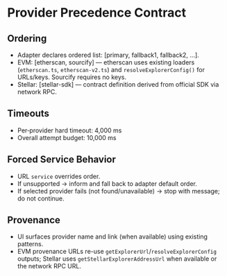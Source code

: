 # Provider Precedence Contract

## Ordering

- Adapter declares ordered list: [primary, fallback1, fallback2, ...].
- EVM: [etherscan, sourcify] — etherscan uses existing loaders (`etherscan.ts`, `etherscan-v2.ts`) and `resolveExplorerConfig()` for URLs/keys. Sourcify requires no keys.
- Stellar: [stellar-sdk] — contract definition derived from official SDK via network RPC.

## Timeouts

- Per‑provider hard timeout: 4,000 ms
- Overall attempt budget: 10,000 ms

## Forced Service Behavior

- URL `service` overrides order.
- If unsupported → inform and fall back to adapter default order.
- If selected provider fails (not found/unavailable) → stop with message; do not continue.

## Provenance

- UI surfaces provider name and link (when available) using existing patterns.
- EVM provenance URLs re-use `getExplorerUrl`/`resolveExplorerConfig` outputs; Stellar uses `getStellarExplorerAddressUrl` when available or the network RPC URL.

